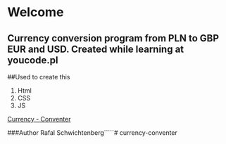 ﻿

# Welcome



## Currency conversion program from PLN to GBP EUR and USD. Created while learning at youcode.pl

##Used to create this 
1. Html
2. CSS
3. JS

[Currency - Conventer](https://rafal-schwichtenberg.github.io/homepage/currency%20conventer%202/)



###Author Rafal Schwichtenberg`````# currency-conventer
